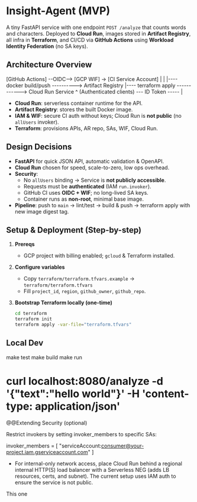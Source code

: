 # Insight-Agent (MVP)

A tiny FastAPI service with one endpoint `POST /analyze` that counts words and characters.
Deployed to **Cloud Run**, images stored in **Artifact Registry**, all infra in **Terraform**, and CI/CD via **GitHub Actions** using **Workload Identity Federation** (no SA keys).

## Architecture Overview

[GitHub Actions] --OIDC--> [GCP WIF] -> [CI Service Account]
| |
|---- docker build/push ----------> Artifact Registry
|---- terraform apply ------------> Cloud Run Service
^
(Authenticated clients) --- ID Token ----- |


- **Cloud Run**: serverless container runtime for the API.
- **Artifact Registry**: stores the built Docker image.
- **IAM & WIF**: secure CI auth without keys; Cloud Run is **not public** (no `allUsers` invoker).
- **Terraform**: provisions APIs, AR repo, SAs, WIF, Cloud Run.

## Design Decisions

- **FastAPI** for quick JSON API, automatic validation & OpenAPI.
- **Cloud Run** chosen for speed, scale-to-zero, low ops overhead.
- **Security**: 
  - No `allUsers` binding → Service is **not publicly accessible**.
  - Requests must be **authenticated** (IAM `run.invoker`).
  - GitHub CI uses **OIDC + WIF**; no long-lived SA keys.
  - Container runs as **non-root**, minimal base image.
- **Pipeline**: push to `main` → lint/test → build & push → terraform apply with new image digest tag.

## Setup & Deployment (Step-by-step)

1. **Prereqs**
   - GCP project with billing enabled; `gcloud` & Terraform installed.

2. **Configure variables**
   - Copy `terraform/terraform.tfvars.example` → `terraform/terraform.tfvars`
   - Fill `project_id`, `region`, `github_owner`, `github_repo`.

3. **Bootstrap Terraform locally (one-time)**
   ```bash
   cd terraform
   terraform init
   terraform apply -var-file="terraform.tfvars"
    ```

## Local Dev

make test
make build
make run
# curl localhost:8080/analyze -d '{"text":"hello world"}' -H 'content-type: application/json'

@@Extending Security (optional)

Restrict invokers by setting invoker_members to specific SAs:

invoker_members = [
  "serviceAccount:consumer@your-project.iam.gserviceaccount.com"
]


- For internal-only network access, place Cloud Run behind a regional internal HTTP(S) load balancer with a Serverless NEG (adds LB resources, certs, and subnet). The current setup uses IAM auth to ensure the service is not public.

This one
